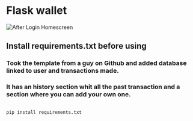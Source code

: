 # Flask wallet

![After Login Homescreen](https://github.com/user-attachments/assets/d2f12be1-73c3-4add-91ba-f3806bf319fa)

## Install **requirements.txt** before using
### Took the template from a guy on Github and added database linked to user and transactions made.
### It has an history section whit all the past transaction and a section where you can add your own one.
```

pip install requirements.txt

```

